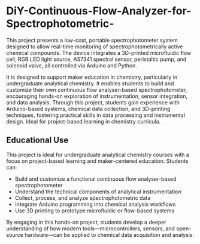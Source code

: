 # DiY-Continuous-Flow-Analyzer-for-Spectrophotometric-
This project presents a low-cost, portable spectrophotometer system designed to allow real-time monitoring of spectrophotometrically active chemical compounds. The device integrates a 3D-printed microfluidic flow cell, RGB LED light source, AS7341 spectral sensor, peristaltic pump, and solenoid valve, all controlled via Arduino and Python. 

It is designed to support maker education in chemistry, particularly in undergraduate analytical chemistry. It enables students to build and customize their own continuous flow analyser-based spectrophotometer, encouraging hands-on exploration of instrumentation, sensor integration, and data analysis. Through this project, students gain experience with Arduino-based systems, chemical data collection, and 3D-printing techniques, fostering practical skills in data processing and instrumental design. Ideal for project-based learning in chemistry curricula.

## Educational Use
This project is ideal for undergraduate analytical chemistry courses with a focus on project-based learning and maker-centered education. Students can:
- Build and customize a functional continuous flow analyser-based spectrophotometer
- Understand the technical components of analytical instrumentation
- Collect, process, and analyze spectrophotometric data
- Integrate Arduino programming into chemical analysis workflows
- Use 3D printing to prototype microfluidic or flow-based systems

By engaging in this hands-on project, students develop a deeper understanding of how modern tools—microcontrollers, sensors, and open-source hardware—can be applied to chemical data acquisition and analysis.
